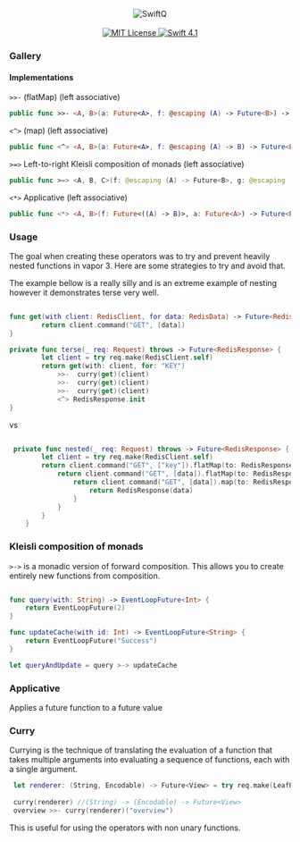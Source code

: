 
<p align="center">
    <img src="https://user-images.githubusercontent.com/8390081/36566527-2374fe40-17fa-11e8-9cad-e4336fedf5f5.png"  alt="SwiftQ">
    <br>
    <br>
    <a href="LICENSE">
        <img src="http://img.shields.io/badge/license-MIT-brightgreen.svg" alt="MIT License">
    </a>
    <a href="https://swift.org">
        <img src="http://img.shields.io/badge/swift-4.1-brightgreen.svg" alt="Swift 4.1">
    </a>
</p>

### Gallery


#### Implementations

`>>-` (flatMap) (left associative)
```swift
public func >>- <A, B>(a: Future<A>, f: @escaping (A) -> Future<B>) -> Future<B> 
```

`<^>` (map) (left associative)
```swift
public func <^> <A, B>(a: Future<A>, f: @escaping (A) -> B) -> Future<B> {
```

`>=>` Left-to-right Kleisli composition of monads (left associative)

```swift
public func >=> <A, B, C>(f: @escaping (A) -> Future<B>, g: @escaping (B) -> Future<C>) -> (A) -> Future<C> {
```

`<*>` Applicative (left associative)
```swift
public func <*> <A, B>(f: Future<((A) -> B)>, a: Future<A>) -> Future<B> {
```

### Usage
The goal when creating these operators was to try and prevent heavily nested functions in vapor 3. Here are some strategies to try and avoid that.

The example bellow is a really silly and is an extreme example of nesting however it demonstrates terse very well.

```swift

func get(with client: RedisClient, for data: RedisData) -> Future<RedisData> {
        return client.command("GET", [data])
}

private func terse(_ req: Request) throws -> Future<RedisResponse> {
        let client = try req.make(RedisClient.self)
        return get(with: client, for: "KEY")
            >>-  curry(get)(client)
            >>-  curry(get)(client)
            >>-  curry(get)(client)
            <^> RedisResponse.init
}

``` 

vs

```swift

 private func nested(_ req: Request) throws -> Future<RedisResponse> {
        let client = try req.make(RedisClient.self)
        return client.command("GET", ["key"]).flatMap(to: RedisResponse.self) { data in
            return client.command("GET", [data]).flatMap(to: RedisResponse.self) { data in
                return client.command("GET", [data]).map(to: RedisResponse.self) { data in
                    return RedisResponse(data)
                }
            }
        }
    }

```


### Kleisli composition of monads
`>->` is a monadic version of forward composition.  This allows you to create entirely new functions from composition.

```swift

func query(with: String) -> EventLoopFuture<Int> {
    return EventLoopFuture(2)
}

func updateCache(with id: Int) -> EventLoopFuture<String> {
    return EventLoopFuture("Success")
}

let queryAndUpdate = query >-> updateCache

```

### Applicative
Applies a future function to a future value

### Curry
Currying is the technique of translating the evaluation of a function that takes multiple arguments into evaluating a sequence of functions, each with a single argument.

```swift 
 let renderer: (String, Encodable) -> Future<View> = try req.make(LeafRenderer.self).render
 
 curry(renderer) //(String) -> (Encodable) -> Future<View>
 overview >>- curry(renderer)("overview")
```
This is useful for using the operators with non unary functions. 

